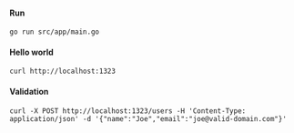 #### Run
`go run src/app/main.go`

#### Hello world
`curl http://localhost:1323`

#### Validation
`curl -X POST http://localhost:1323/users -H 'Content-Type: application/json' -d '{"name":"Joe","email":"joe@valid-domain.com"}'`
